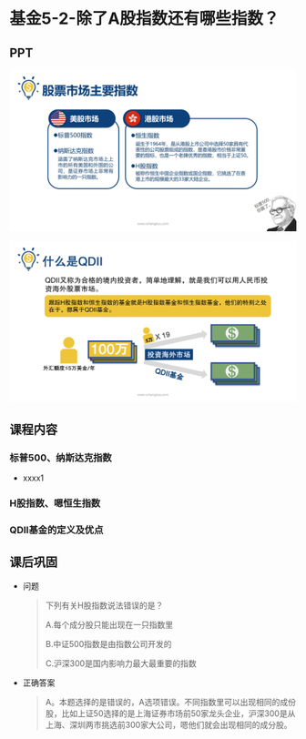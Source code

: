 # 基金5-2-除了A股指数还有哪些指数？

## PPT

![课程ppt](assets/5-2-1.jpeg)

![课程ppt](assets/5-2-2.jpeg)

## 课程内容

### 标普500、纳斯达克指数

- xxxx1

  > 

### H股指数、嗯恒生指数

### QDII基金的定义及优点

## 课后巩固

- 问题

  > 下列有关H股指数说法错误的是？
  >
  > A.每个成分股只能出现在一只指数里
  >
  > B.中证500指数是由指数公司开发的
  >
  > C.沪深300是国内影响力最大最重要的指数

- 正确答案

  > A。本题选择的是错误的，A选项错误。不同指数里可以出现相同的成份股，比如上证50选择的是上海证券市场前50家龙头企业，沪深300是从上海、深圳两市挑选前300家大公司，嗯他们就会出现相同的成分股。